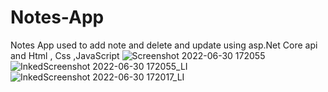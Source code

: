 # Notes-App
Notes App used to add note and delete and update using asp.Net Core api and  Html , Css  ,JavaScript 
![Screenshot 2022-06-30 172055](https://user-images.githubusercontent.com/84684863/176723179-a79ac05c-ed05-4333-aac9-4aada3283865.png)
![InkedScreenshot 2022-06-30 172055_LI](https://user-images.githubusercontent.com/84684863/176723267-18defb88-b8cf-423c-9016-8b477fc99c19.jpg)
![InkedScreenshot 2022-06-30 172017_LI](https://user-images.githubusercontent.com/84684863/176723768-38a48947-11f4-458e-8ceb-56c268c6a633.jpg)
